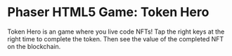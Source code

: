 # Phaser HTML5 Game: Token Hero

Token Hero is an game where you live code NFTs! Tap the right keys at the right time to complete the token. Then see the value of the completed NFT on the blockchain.
